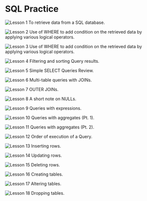 # SQL Practice

![Lesson 1](../assets/Screenshot%20(20).png)
To retrieve data from a SQL database.

![Lesson 2](../assets/Screenshot%20(21).png)
Use of WHERE to add condition on the retrieved data by applying various logical operators.

![Lesson 3](../assets/Screenshot%20(22).png)
Use of WHERE to add condition on the retrieved data by applying various logical operators.

![Lesson 4](../assets/Screenshot%20(23).png)
Filtering and sorting Query results.

![Lesson 5](../assets/Screenshot%20(24).png)
Simple SELECT Queries Review.

![Lesson 6](../assets/Screenshot%20(25).png)
Multi-table queries with JOINs.

![Lesson 7](../assets/Screenshot%20(26).png)
OUTER JOINs.

![Lesson 8](../assets/Screenshot%20(27).png)
A short note on NULLs.

![Lesson 9](../assets/Screenshot%20(28).png)
Queries with expressions.

![Lesson 10](../assets/Screenshot%20(29).png)
Queries with aggregates (Pt. 1).

![Lesson 11](../assets/Screenshot%20(30).png)
Queries with aggregates (Pt. 2).

![Lesson 12](../assets/Screenshot%20(31).png)
Order of execution of a Query.

![Lesson 13](../assets/Screenshot%20(32).png)
Inserting rows.

![Lesson 14](../assets/Screenshot%20(33).png)
Updating rows.

![Lesson 15](../assets/Screenshot%20(34).png)
Deleting rows.

![Lesson 16](../assets/Screenshot%20(35).png)
Creating tables.

![Lesson 17](../assets/Screenshot%20(36).png)
Altering tables.

![Lesson 18](../assets/Screenshot%20(37).png)
Dropping tables.